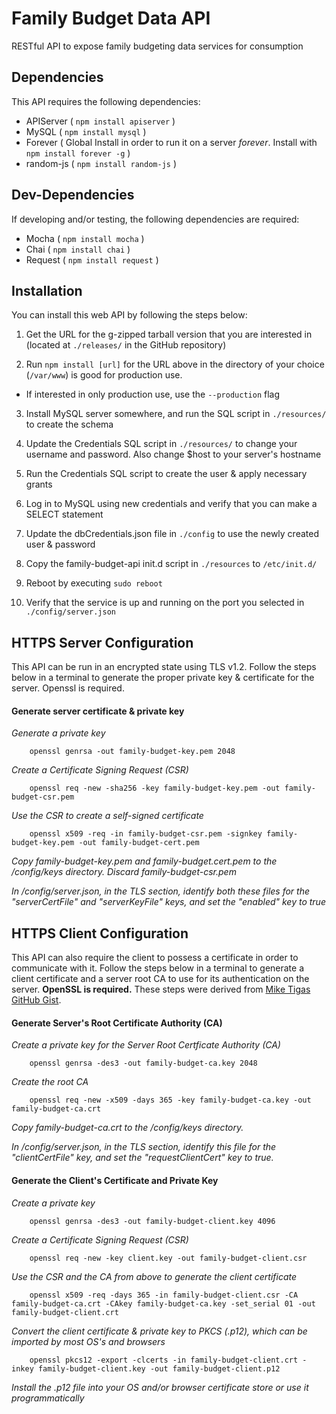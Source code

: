 # Family Budget Data API
RESTful API to expose family budgeting data services for consumption

## Dependencies
This API requires the following dependencies:
* APIServer ( `npm install apiserver` )
* MySQL ( `npm install mysql` )
* Forever ( Global Install in order to run it on a server *forever*. Install with `npm install forever -g` )
* random-js ( `npm install random-js` )

## Dev-Dependencies
If developing and/or testing, the following dependencies are required:
* Mocha ( `npm install mocha` )
* Chai ( `npm install chai` )
* Request ( `npm install request` )

## Installation
You can install this web API by following the steps below:

1. Get the URL for the g-zipped tarball version that you are interested in (located at `./releases/` in the GitHub repository)

2. Run `npm install [url]` for the URL above in the directory of your choice (`/var/www`) is good for production use. 
  * If interested in only production use, use the `--production` flag

3. Install MySQL server somewhere, and run the SQL script in `./resources/` to create the schema

4. Update the Credentials SQL script in `./resources/` to change your username and password. Also change $host to your server's hostname

5. Run the Credentials SQL script to create the user & apply necessary grants

6. Log in to MySQL using new credentials and verify that you can make a SELECT statement

7. Update the dbCredentials.json file in `./config` to use the newly created user & password

8. Copy the family-budget-api init.d script in `./resources` to `/etc/init.d/`

9. Reboot by executing `sudo reboot`

10. Verify that the service is up and running on the port you selected in `./config/server.json`

## HTTPS Server Configuration
This API can be run in an encrypted state using TLS v1.2. Follow the steps below in a terminal to generate the proper private key & certificate for the server. Openssl is required.

#### Generate server certificate & private key

*Generate a private key*

```   
	openssl genrsa -out family-budget-key.pem 2048
```

*Create a Certificate Signing Request (CSR)*

```
	openssl req -new -sha256 -key family-budget-key.pem -out family-budget-csr.pem
```

*Use the CSR to create a self-signed certificate*

```
	openssl x509 -req -in family-budget-csr.pem -signkey family-budget-key.pem -out family-budget-cert.pem
```

*Copy family-budget-key.pem and family-budget.cert.pem to the /config/keys directory. Discard family-budget-csr.pem*

*In /config/server.json, in the TLS section, identify both these files for the "serverCertFile" and "serverKeyFile" keys, and set the "enabled" key to true*

## HTTPS Client Configuration 
This API can also require the client to possess a certificate in order to communicate with it. Follow the steps below in a terminal to generate a client certificate and a server root CA to use for its authentication on the server. **OpenSSL is required.** These steps were derived from [Mike Tigas GitHub Gist](https://gist.github.com/mtigas/952344).

#### Generate Server's Root Certificate Authority (CA)

*Create a private key for the Server Root Certficate Authority (CA)*

```	
	openssl genrsa -des3 -out family-budget-ca.key 2048
```

*Create the root CA*

```    
	openssl req -new -x509 -days 365 -key family-budget-ca.key -out family-budget-ca.crt
```

*Copy family-budget-ca.crt to the /config/keys directory.*

*In /config/server.json, in the TLS section, identify this file for the "clientCertFile" key, and set the "requestClientCert" key to true.*

#### Generate the Client's Certificate and Private Key

*Create a private key*
	
```
	openssl genrsa -des3 -out family-budget-client.key 4096
```
	
*Create a Certificate Signing Request (CSR)*

```	
	openssl req -new -key client.key -out family-budget-client.csr
```

*Use the CSR and the CA from above to generate the client certificate*

```
	openssl x509 -req -days 365 -in family-budget-client.csr -CA family-budget-ca.crt -CAkey family-budget-ca.key -set_serial 01 -out family-budget-client.crt
```

*Convert the client certificate & private key to PKCS (.p12), which can be imported by most OS's and browsers*

```
	openssl pkcs12 -export -clcerts -in family-budget-client.crt -inkey family-budget-client.key -out family-budget-client.p12
```
	
*Install the .p12 file into your OS and/or browser certificate store or use it programmatically*
